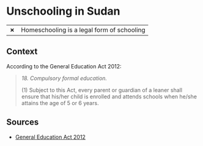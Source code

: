 # Unschooling in Sudan
| | |
|-|-|
| __✗__ | Homeschooling is a legal form of schooling |

## Context

According to the General Education Act 2012:

> *18. Compulsory formal education.*
>
> (1) Subject to this Act, every parent or guardian of a leaner
> shall ensure that his/her child is enrolled and attends schools
> when he/she attains the age of 5 or 6 years.

## Sources

* [General Education Act 2012](https://planipolis.iiep.unesco.org/sites/default/files/ressources/general_education_act_2012.pdf)
